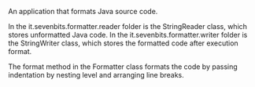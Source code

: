 
An application that formats Java source code.

In the it.sevenbits.formatter.reader folder is the StringReader class, which stores unformatted Java code. In the it.sevenbits.formatter.writer folder is the StringWriter class, which stores the formatted code after
execution format.

The format method in the Formatter class formats the code by passing indentation by nesting level and arranging line breaks.
